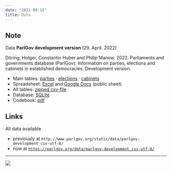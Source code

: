 ```yaml
---
date: "2021-09-15"
title: Data
---
```


## Note

Data __ParlGov development version__ (29. April. 2022)

Döring, Holger, Constantin Huber and Philip Manow. 2022. Parliaments and governments database (ParlGov): Information on parties, elections and cabinets in established democracies. Development version.

+ Main tables:
  [parties](/data/parlgov-development_csv-utf-8/view_party.csv) ·
  [elections](/data/parlgov-development_csv-utf-8/view_election.csv) ·
  [cabinets](/data/parlgov-development_csv-utf-8/view_cabinet.csv)
+ Spreadsheet: <a href="/data/parlgov.xlsx" download>Excel</a> and [Google
  Docs](https://docs.google.com/spreadsheets/d/1C9n-DO37oGrMeixVWERVQ1EZJPjaAotG/edit?usp=sharing&ouid=112821459381085092698&rtpof=true&sd=true)
  (public sheet)
+ All tables: [zipped csv-file](/data/parlgov-development_csv-utf-8.zip)
+ Database: [SQLite](/data/parlgov-development.db)
+ Codebook: [pdf](/data/codebook.pdf)

## Links

All data available

+ previously at `http://www.parlgov.org/static/data/parlgov-development_csv-utf-8/`
+ now at [`https://parlgov.org/data/parlgov-development_csv-utf-8/`](https://parlgov.org/data/parlgov-development_csv-utf-8/)

---

![](/images/parlgov-countries.png)
